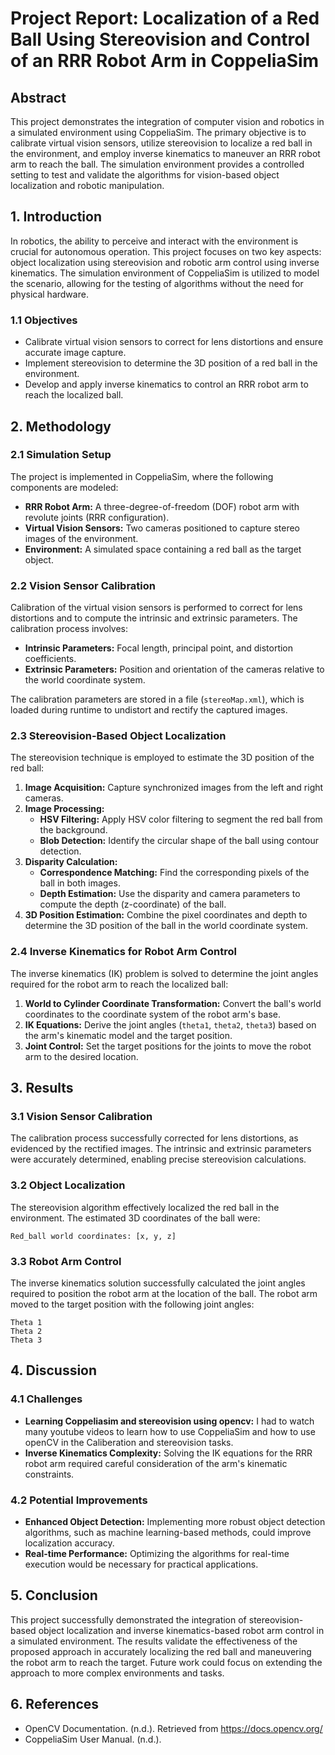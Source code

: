 # Project Report: Localization of a Red Ball Using Stereovision and Control of an RRR Robot Arm in CoppeliaSim

## Abstract

This project demonstrates the integration of computer vision and robotics in a simulated environment using CoppeliaSim. The primary objective is to calibrate virtual vision sensors, utilize stereovision to localize a red ball in the environment, and employ inverse kinematics to maneuver an RRR robot arm to reach the ball. The simulation environment provides a controlled setting to test and validate the algorithms for vision-based object localization and robotic manipulation.

## 1. Introduction

In robotics, the ability to perceive and interact with the environment is crucial for autonomous operation. This project focuses on two key aspects: object localization using stereovision and robotic arm control using inverse kinematics. The simulation environment of CoppeliaSim is utilized to model the scenario, allowing for the testing of algorithms without the need for physical hardware.

### 1.1 Objectives

- Calibrate virtual vision sensors to correct for lens distortions and ensure accurate image capture.
- Implement stereovision to determine the 3D position of a red ball in the environment.
- Develop and apply inverse kinematics to control an RRR robot arm to reach the localized ball.

## 2. Methodology

### 2.1 Simulation Setup

The project is implemented in CoppeliaSim, where the following components are modeled:

- **RRR Robot Arm:** A three-degree-of-freedom (DOF) robot arm with revolute joints (RRR configuration).
- **Virtual Vision Sensors:** Two cameras positioned to capture stereo images of the environment.
- **Environment:** A simulated space containing a red ball as the target object.

### 2.2 Vision Sensor Calibration

Calibration of the virtual vision sensors is performed to correct for lens distortions and to compute the intrinsic and extrinsic parameters. The calibration process involves:

- **Intrinsic Parameters:** Focal length, principal point, and distortion coefficients.
- **Extrinsic Parameters:** Position and orientation of the cameras relative to the world coordinate system.

The calibration parameters are stored in a file (`stereoMap.xml`), which is loaded during runtime to undistort and rectify the captured images.

### 2.3 Stereovision-Based Object Localization

The stereovision technique is employed to estimate the 3D position of the red ball:

1. **Image Acquisition:** Capture synchronized images from the left and right cameras.
2. **Image Processing:**
   - **HSV Filtering:** Apply HSV color filtering to segment the red ball from the background.
   - **Blob Detection:** Identify the circular shape of the ball using contour detection.
3. **Disparity Calculation:**
   - **Correspondence Matching:** Find the corresponding pixels of the ball in both images.
   - **Depth Estimation:** Use the disparity and camera parameters to compute the depth (z-coordinate) of the ball.
4. **3D Position Estimation:** Combine the pixel coordinates and depth to determine the 3D position of the ball in the world coordinate system.

### 2.4 Inverse Kinematics for Robot Arm Control

The inverse kinematics (IK) problem is solved to determine the joint angles required for the robot arm to reach the localized ball:

1. **World to Cylinder Coordinate Transformation:** Convert the ball's world coordinates to the coordinate system of the robot arm's base.
2. **IK Equations:** Derive the joint angles (`theta1`, `theta2`, `theta3`) based on the arm's kinematic model and the target position.
3. **Joint Control:** Set the target positions for the joints to move the robot arm to the desired location.

## 3. Results

### 3.1 Vision Sensor Calibration

The calibration process successfully corrected for lens distortions, as evidenced by the rectified images. The intrinsic and extrinsic parameters were accurately determined, enabling precise stereovision calculations.

### 3.2 Object Localization

The stereovision algorithm effectively localized the red ball in the environment. The estimated 3D coordinates of the ball were:

```
Red_ball world coordinates: [x, y, z]
```

### 3.3 Robot Arm Control

The inverse kinematics solution successfully calculated the joint angles required to position the robot arm at the location of the ball. The robot arm moved to the target position with the following joint angles:

```
Theta 1 
Theta 2 
Theta 3 
```

## 4. Discussion

### 4.1 Challenges

- **Learning Coppeliasim and stereovision using opencv:** I had to watch many youtube videos to learn how to use CoppeliaSim and how to use openCV in the Caliberation and stereovision tasks.
- **Inverse Kinematics Complexity:** Solving the IK equations for the RRR robot arm required careful consideration of the arm's kinematic constraints.

### 4.2 Potential Improvements

- **Enhanced Object Detection:** Implementing more robust object detection algorithms, such as machine learning-based methods, could improve localization accuracy.
- **Real-time Performance:** Optimizing the algorithms for real-time execution would be necessary for practical applications.

## 5. Conclusion

This project successfully demonstrated the integration of stereovision-based object localization and inverse kinematics-based robot arm control in a simulated environment. The results validate the effectiveness of the proposed approach in accurately localizing the red ball and maneuvering the robot arm to reach the target. Future work could focus on extending the approach to more complex environments and tasks.

## 6. References

- OpenCV Documentation. (n.d.). Retrieved from https://docs.opencv.org/
- CoppeliaSim User Manual. (n.d.). 